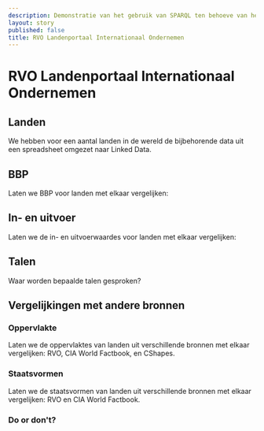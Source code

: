 ```yaml
---
description: Demonstratie van het gebruik van SPARQL ten behoeve van het RVO Landenportaal Internationaal Ondernemen.
layout: story
published: false
title: RVO Landenportaal Internationaal Ondernemen
---
```


<h1>RVO Landenportaal Internationaal Ondernemen </h1>

<h2>Landen</h2>

<p>We hebben voor een aantal landen in de wereld de bijbehorende data uit een spreadsheet omgezet naar Linked Data.</p>

<query data-config-ref="https://triplydb.com/rvo/landen-portaal/queries/world-map">
</query>

<h2>BBP</h2>

<p>Laten we BBP voor landen met elkaar vergelijken:</p>

<query data-config-ref="https://triplydb.com/rvo/landen-portaal/queries/bbp">
</query>

<h2>In- en uitvoer</h2>

<p>Laten we de in- en uitvoerwaardes voor landen met elkaar vergelijken:</p>

<query data-config-ref="https://triplydb.com/rvo/landen-portaal/queries/in-en-uitvoer">
</query>

<h2>Talen</h2>

<p>Waar worden bepaalde talen gesproken?</p>

<query data-config-ref="https://triplydb.com/rvo/landen-portaal/queries/talen">
</query>

<h2>Vergelijkingen met andere bronnen</h2>

<h3>Oppervlakte</h3>

<p>Laten we de oppervlaktes van landen uit verschillende bronnen met elkaar vergelijken: RVO, CIA World Factbook, en CShapes.</p>

<query data-config-ref="https://triplydb.com/rvo/landen-portaal/queries/oppervlakte">
</query>

<h3>Staatsvormen</h3>

<p>Laten we de staatsvormen van landen uit verschillende bronnen met elkaar vergelijken: RVO en CIA World Factbook.</p>

<query data-config-ref="https://triplydb.com/rvo/landen-portaal/queries/staatsvormen">
</query>

<h3>Do or don't?</h3>

<query data-config-ref="https://triplydb.com/rvo/landen-portaal/queries/do-or-dont">
</query>
